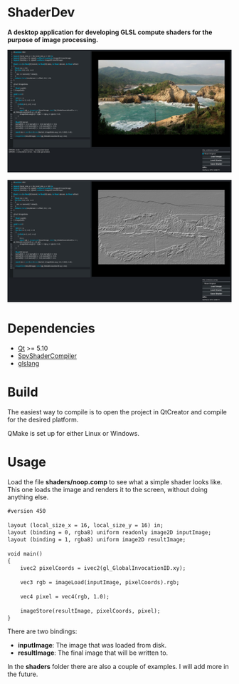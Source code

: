 # ShaderDev
**A desktop application for developing GLSL compute shaders for the purpose of image processing.**

![](/screenshots/ShaderDev01.jpg?raw=true "")

![](/screenshots/ShaderDev02.jpg?raw=true "")

# Dependencies

- [Qt](https://www.qt.io/download) >= 5.10
- [SpvShaderCompiler](https://github.com/ttddee/SpvShaderCompiler)
- [glslang](https://github.com/KhronosGroup/glslang)

# Build

The easiest way to compile is to open the project in QtCreator and compile for the desired platform.

QMake is set up for either Linux or Windows.

# Usage

Load the file **shaders/noop.comp** to see what a simple shader looks like. This one loads the image and renders it to the screen, without doing anything else.

```
#version 450

layout (local_size_x = 16, local_size_y = 16) in;
layout (binding = 0, rgba8) uniform readonly image2D inputImage;
layout (binding = 1, rgba8) uniform image2D resultImage;

void main()
{   
    ivec2 pixelCoords = ivec2(gl_GlobalInvocationID.xy);

    vec3 rgb = imageLoad(inputImage, pixelCoords).rgb;  
                                    
    vec4 pixel = vec4(rgb, 1.0);

    imageStore(resultImage, pixelCoords, pixel);
}
```

There are two bindings:

- **inputImage**: The image that was loaded from disk.
- **resultImage**: The final image that will be written to.

In the **shaders** folder there are also a couple of examples. I will add more in the future.


